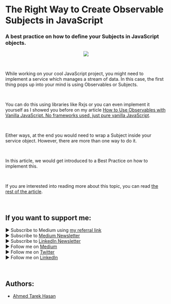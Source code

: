 <link rel="canonical" href="https://www.developmentsimplyput.com/post/the-right-way-to-create-observable-subjects-in-javascript" />

# The Right Way to Create Observable Subjects in JavaScript
### A best practice on how to define your Subjects in JavaScript objects.

<p align="center">
  <img src="https://static.wixstatic.com/media/488a99_ecd4e9dd21ac40c593f9ea817ab36366~mv2.png">
</p>

<br/>

<p>
While working on your cool JavaScript project, you might need to implement a service which manages a stream of data. In this case, the first thing pops up into your mind is using Observables or Subjects.
</p>

<br/>

You can do this using libraries like Rxjs or you can even implement it yourself as I showed you before on my article [How to Use Observables with Vanilla JavaScript. No frameworks used, just pure vanilla JavaScript][Other Article].

<br/>

<p>
Either ways, at the end you would need to wrap a Subject inside your service object. However, there are more than one way to do it.
</p>

<br/>

<p>
In this article, we would get introduced to a Best Practice on how to implement this.
</p>

<br/>

If you are interested into reading more about this topic, you can read [the rest of the article][Article]. 

<br/>

## If you want to support me:
▶ Subscribe to Medium using [my referral link][Membership]<br/>
▶ Subscribe to [Medium Newsletter][Subscribe]<br/>
▶ Subscribe to [LinkedIn Newsletter][Newsletter]<br/>
▶ Follow me on [Medium][Blog]<br/>
▶ Follow me on [Twitter][Twitter]<br/>
▶ Follow me on [LinkedIn][LinkedIn]

<br/>

## Authors:
* [Ahmed Tarek Hasan]


[Ahmed Tarek Hasan]: https://medium.com/@eng_ahmed.tarek
[Blog]: https://medium.com/@eng_ahmed.tarek
[Membership]: https://medium.com/@eng_ahmed.tarek/membership
[Subscribe]: https://medium.com/subscribe/@eng_ahmed.tarek
[Twitter]: https://twitter.com/AhmedTarekHasa1
[LinkedIn]: https://www.linkedin.com/in/atarekhasan/
[Friend Links]: https://www.linkedin.com/feed/update/urn:li:activity:6866082670108143616/
[Newsletter]: https://www.linkedin.com/newsletters/development-simply-put-6866647119655247872/
[Other Article]: https://javascript.plainenglish.io/how-to-use-observables-with-vanilla-javascript-aca40a7590ff?sk=21af550f3c383951c87c208da33226b6
[Article]: https://www.developmentsimplyput.com/post/the-right-way-to-create-observable-subjects-in-javascript
